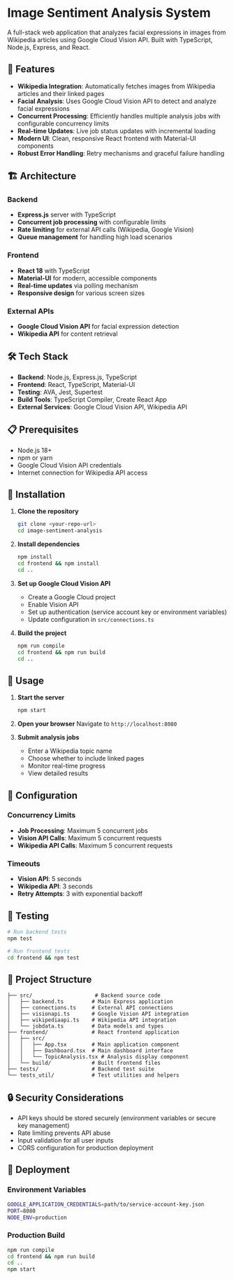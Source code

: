 # Image Sentiment Analysis System

A full-stack web application that analyzes facial expressions in images from Wikipedia articles using Google Cloud Vision API. Built with TypeScript, Node.js, Express, and React.

## 🚀 Features

- **Wikipedia Integration**: Automatically fetches images from Wikipedia articles and their linked pages
- **Facial Analysis**: Uses Google Cloud Vision API to detect and analyze facial expressions
- **Concurrent Processing**: Efficiently handles multiple analysis jobs with configurable concurrency limits
- **Real-time Updates**: Live job status updates with incremental loading
- **Modern UI**: Clean, responsive React frontend with Material-UI components
- **Robust Error Handling**: Retry mechanisms and graceful failure handling

## 🏗️ Architecture

### Backend
- **Express.js** server with TypeScript
- **Concurrent job processing** with configurable limits
- **Rate limiting** for external API calls (Wikipedia, Google Vision)
- **Queue management** for handling high load scenarios

### Frontend
- **React 18** with TypeScript
- **Material-UI** for modern, accessible components
- **Real-time updates** via polling mechanism
- **Responsive design** for various screen sizes

### External APIs
- **Google Cloud Vision API** for facial expression detection
- **Wikipedia API** for content retrieval

## 🛠️ Tech Stack

- **Backend**: Node.js, Express.js, TypeScript
- **Frontend**: React, TypeScript, Material-UI
- **Testing**: AVA, Jest, Supertest
- **Build Tools**: TypeScript Compiler, Create React App
- **External Services**: Google Cloud Vision API, Wikipedia API

## 📋 Prerequisites

- Node.js 18+ 
- npm or yarn
- Google Cloud Vision API credentials
- Internet connection for Wikipedia API access

## 🚀 Installation

1. **Clone the repository**
   ```bash
   git clone <your-repo-url>
   cd image-sentiment-analysis
   ```

2. **Install dependencies**
   ```bash
   npm install
   cd frontend && npm install
   cd ..
   ```

3. **Set up Google Cloud Vision API**
   - Create a Google Cloud project
   - Enable Vision API
   - Set up authentication (service account key or environment variables)
   - Update configuration in `src/connections.ts`

4. **Build the project**
   ```bash
   npm run compile
   cd frontend && npm run build
   cd ..
   ```

## 🎯 Usage

1. **Start the server**
   ```bash
   npm start
   ```

2. **Open your browser**
   Navigate to `http://localhost:8080`

3. **Submit analysis jobs**
   - Enter a Wikipedia topic name
   - Choose whether to include linked pages
   - Monitor real-time progress
   - View detailed results

## 🔧 Configuration

### Concurrency Limits
- **Job Processing**: Maximum 5 concurrent jobs
- **Vision API Calls**: Maximum 5 concurrent requests
- **Wikipedia API Calls**: Maximum 5 concurrent requests

### Timeouts
- **Vision API**: 5 seconds
- **Wikipedia API**: 3 seconds
- **Retry Attempts**: 3 with exponential backoff

## 🧪 Testing

```bash
# Run backend tests
npm test

# Run frontend tests
cd frontend && npm test
```

## 📁 Project Structure

```
├── src/                    # Backend source code
│   ├── backend.ts         # Main Express application
│   ├── connections.ts     # External API connections
│   ├── visionapi.ts       # Google Vision API integration
│   ├── wikipediaapi.ts    # Wikipedia API integration
│   └── jobdata.ts         # Data models and types
├── frontend/              # React frontend application
│   ├── src/
│   │   ├── App.tsx        # Main application component
│   │   ├── Dashboard.tsx  # Main dashboard interface
│   │   └── TopicAnalysis.tsx # Analysis display component
│   └── build/             # Built frontend files
├── tests/                 # Backend test suite
└── tests_util/            # Test utilities and helpers
```

## 🔒 Security Considerations

- API keys should be stored securely (environment variables or secure key management)
- Rate limiting prevents API abuse
- Input validation for all user inputs
- CORS configuration for production deployment

## 🚀 Deployment

### Environment Variables
```bash
GOOGLE_APPLICATION_CREDENTIALS=path/to/service-account-key.json
PORT=8080
NODE_ENV=production
```

### Production Build
```bash
npm run compile
cd frontend && npm run build
cd ..
npm start
```

